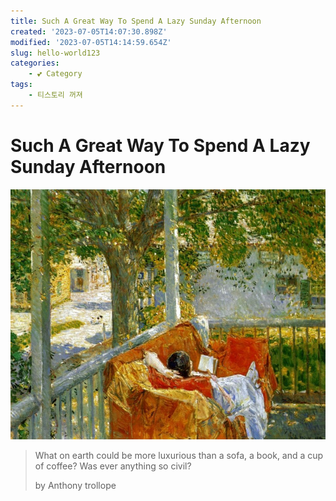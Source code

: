 ```yaml
---
title: Such A Great Way To Spend A Lazy Sunday Afternoon
created: '2023-07-05T14:07:30.898Z'
modified: '2023-07-05T14:14:59.654Z'
slug: hello-world123
categories:
    - 💕 Category
tags:
    - 티스토리 꺼져
---
```


# Such A Great Way To Spend A Lazy Sunday Afternoon
![image](down1.jpg)
> What on earth could be more luxurious than a sofa, a book, and a cup of coffee? Was ever anything so civil?
>
> by Anthony trollope
